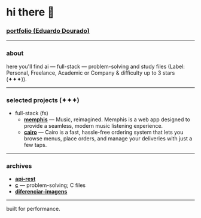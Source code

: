# hi there 👋

### [portfolio (Eduardo Dourado)](https://efdourado.github.io/efdourado)

---

### about
here you'll find ai — full-stack — problem-solving and study files (Label: Personal, Freelance, Academic or Company & difficulty up to 3 stars (✦✦✦)).

---

### selected projects (✦✦✦)
- full-stack (fs)
    - [**memphis**](https://fs-memphis.onrender.com) — Music, reimagined. Memphis is a web app designed to provide a seamless, modern music listening experience.
    - [**cairo**](http://fs-cairo.vercel.app) — Cairo is a fast, hassle-free ordering system that lets you browse menus, place orders, and manage your deliveries  with just a few taps.

---

### archives
- [**api-rest**](https://github.com/efdourado/api-rest)
- [**c**](https://github.com/efdourado/c) — problem-solving; C files
- [**diferenciar-imagens**](https://github.com/efdourado/diferenciar-imagens)

---

built for performance.